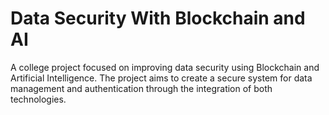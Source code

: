 # Data Security With Blockchain and AI
A college project focused on improving data security using Blockchain and Artificial Intelligence. The project aims to create a secure system for data management and authentication through the integration of both technologies.
